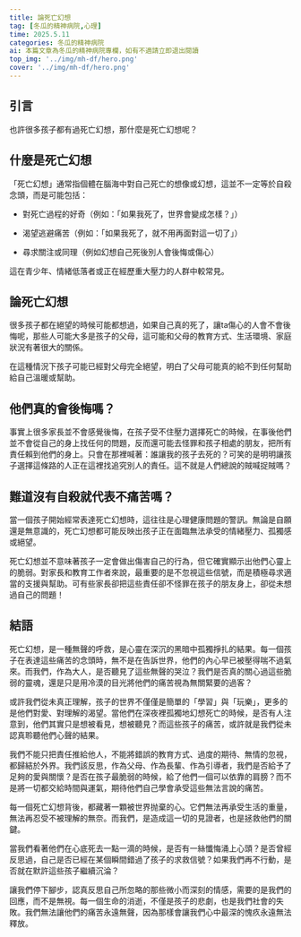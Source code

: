 ```yaml
---
title: 論死亡幻想
tag: [冬瓜的精神病院,心理]
time: 2025.5.11
categories: 冬瓜的精神病院
ai: 本篇文章為冬瓜的精神病院專欄，如有不適請立即退出閱讀
top_img: '../img/mh-df/hero.png'
cover: '../img/mh-df/hero.png'
---
```


## 引言

也許很多孩子都有過死亡幻想，那什麼是死亡幻想呢？

## 什麼是死亡幻想

「死亡幻想」通常指個體在腦海中對自己死亡的想像或幻想，這並不一定等於自殺念頭，而是可能包括：

- 對死亡過程的好奇（例如：「如果我死了，世界會變成怎樣？」）

- 渴望逃避痛苦（例如：「如果我死了，就不用再面對這一切了」）

- 尋求關注或同理（例如幻想自己死後別人會後悔或傷心）

這在青少年、情緒低落者或正在經歷重大壓力的人群中較常見。

## 論死亡幻想

很多孩子都在絕望的時候可能都想過，如果自己真的死了，讓ta傷心的人會不會後悔呢，那些人可能大多是孩子的父母，這可能和父母的教育方式、生活環境、家庭狀況有著很大的關係。

在這種情況下孩子可能已經對父母完全絕望，明白了父母可能真的給不到任何幫助給自己溫暖或幫助。

## 他們真的會後悔嗎？

事實上很多家長並不會感覺後悔，在孩子受不住壓力選擇死亡的時候，在事後他們並不會從自己的身上找任何的問題，反而還可能去怪罪和孩子相處的朋友，把所有責任賴到他們的身上。只會在那裡喊著：誰讓我的孩子去死的？可笑的是明明讓孩子選擇這條路的人正在這裡找追究別人的責任。這不就是人們總說的賊喊捉賊嗎？

## 難道沒有自殺就代表不痛苦嗎？

當一個孩子開始經常表達死亡幻想時，這往往是心理健康問題的警訊。無論是自願還是無意識的，死亡幻想都可能反映出孩子正在面臨無法承受的情緒壓力、孤獨感或絕望。

死亡幻想並不意味著孩子一定會做出傷害自己的行為，但它確實顯示出他們心靈上的脆弱。對家長和教育工作者來說，最重要的是不忽視這些信號，而是積極尋求適當的支援與幫助。可有些家長卻把這些責任卻不怪罪在孩子的朋友身上，卻從未想過自己的問題！

## 結語

死亡幻想，是一種無聲的呼救，是心靈在深沉的黑暗中孤獨掙扎的結果。每一個孩子在表達這些痛苦的念頭時，無不是在告訴世界，他們的內心早已被壓得喘不過氣來。而我們，作為大人，是否聽見了這些無聲的哭泣？我們是否真的關心過這些脆弱的靈魂，還是只是用冷漠的目光將他們的痛苦視為無關緊要的過客？

或許我們從未真正理解，孩子的世界不僅僅是簡單的「學習」與「玩樂」，更多的是他們對愛、對理解的渴望。當他們在深夜裡孤獨地幻想死亡的時候，是否有人注意到，他們其實只是想被看見，想被聽見？而這些孩子的痛苦，或許就是我們從未認真聆聽他們心聲的結果。

我們不能只把責任推給他人，不能將錯誤的教育方式、過度的期待、無情的忽視，都歸結於外界。我們該反思，作為父母、作為長輩、作為引導者，我們是否給予了足夠的愛與關懷？是否在孩子最脆弱的時候，給了他們一個可以依靠的肩膀？而不是將一切都交給時間與運氣，期待他們自己學會承受這些無法言說的痛苦。

每一個死亡幻想背後，都藏著一顆被世界抛棄的心。它們無法再承受生活的重量，無法再忍受不被理解的無奈。而我們，是造成這一切的見證者，也是拯救他們的關鍵。

當我們看著他們在心底死去一點一滴的時候，是否有一絲懺悔涌上心頭？是否曾經反思過，自己是否已經在某個瞬間錯過了孩子的求救信號？如果我們再不行動，是否就在默許這些孩子繼續沉淪？

讓我們停下腳步，認真反思自己所忽略的那些微小而深刻的情感，需要的是我們的回應，而不是無視。每一個生命的消逝，不僅是孩子的悲劇，也是我們社會的失敗。我們無法讓他們的痛苦永遠無聲，因為那樣會讓我們心中最深的愧疚永遠無法釋放。

